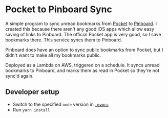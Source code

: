 # Pocket to Pinboard Sync

A simple program to sync unread bookmarks from [Pocket](https://getpocket.com/) to [Pinboard](https://pinboard.in). I created this because there aren't any good iOS apps which allow easy saving of links to Pinboard. The official Pocket app is very good, so I save bookmarks there. This service syncs them to Pinboard.

Pinboard does have an option to sync public bookmarks from Pocket, but I didn't want to make all my bookmarks public.

Deployed as a Lambda on AWS, triggered on a schedule. It syncs unread bookmarks to Pinboard, and marks them as read in Pocket so they're not sync'd again.

## Developer setup

* Switch to the specified `node` version in [`.nvmrc`](.nvmrc)
* Run `yarn install`
